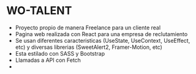 # WO-TALENT

- Proyecto propio de manera Freelance para un cliente real
- Pagina web realizada con React para una empresa de reclutamiento
- Se usan diferentes caracteristicas (UseState, UseContext, UseEffect, etc) y diversas librerias (SweetAlert2, Framer-Motion, etc)
- Esta estilado con SASS y Bootstrap
- Llamadas a API con Fetch
- 

